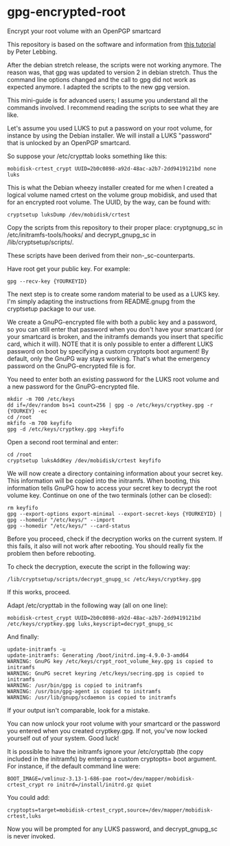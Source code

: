 # gpg-encrypted-root
Encrypt your root volume with an OpenPGP smartcard

This repository is based on the software and information from [this tutorial](http://digitalbrains.com/2014/gpgcryptroot) by Peter Lebbing.

After the debian stretch release, the scripts were not working anymore. The reason was, that gpg was updated to version 2 in debian stretch. Thus the command line options changed and the call to gpg did not work as expected anymore. I adapted the scripts to the new gpg version.

This mini-guide is for advanced users; I assume you understand all the commands involved. I recommend reading the scripts to see what they are like.
 
Let's assume you used LUKS to put a password on your root volume, for instance by using the Debian installer. We will install a LUKS "password" that is unlocked by an OpenPGP smartcard.
  
So suppose your /etc/crypttab looks something like this:
``` 
mobidisk-crtest_crypt UUID=2b0c0898-a92d-48ac-a2b7-2dd9419121bd none luks
``` 
This is what the Debian wheezy installer created for me when I created a logical volume named crtest on the volume group mobidisk, and used that for an encrypted root volume. The UUID, by the way, can be found with:
``` 
cryptsetup luksDump /dev/mobidisk/crtest
``` 
Copy the scripts from this repository to their proper place: cryptgnupg_sc in /etc/initramfs-tools/hooks/ and decrypt_gnupg_sc in /lib/cryptsetup/scripts/.

These scripts have been derived from their non-_sc-counterparts.

Have root get your public key. For example:
``` 
gpg --recv-key {YOURKEYID}
``` 
The next step is to create some random material to be used as a LUKS key. I'm simply adapting the instructions from README.gnupg from the cryptsetup package to our use.
 
We create a GnuPG-encrypted file with both a public key and a password, so you can still enter that password when you don't have your smartcard (or your smartcard is broken, and the initramfs demands you insert that specific card, which it will). NOTE that it is only possible to enter a different LUKS password on boot by specifying a custom cryptopts boot argument! By default, only the GnuPG way stays working. That's what the emergency password on the GnuPG-encrypted file is for.

You need to enter both an existing password for the LUKS root volume and a new password for the GnuPG-encrypted file.
``` 
mkdir -m 700 /etc/keys
dd if=/dev/random bs=1 count=256 | gpg -o /etc/keys/cryptkey.gpg -r {YOURKEY} -ec
cd /root
mkfifo -m 700 keyfifo
gpg -d /etc/keys/cryptkey.gpg >keyfifo
``` 

Open a second root terminal and enter:
``` 
cd /root
cryptsetup luksAddKey /dev/mobidisk/crtest keyfifo
``` 

We will now create a directory containing information about your secret key. This information will be copied into the initramfs. When booting, this information tells GnuPG how to access your secret key to decrypt the root volume key. Continue on one of the two terminals (other can be closed):
``` 
rm keyfifo
gpg --export-options export-minimal --export-secret-keys {YOURKEYID} | gpg --homedir "/etc/keys/" --import
gpg --homedir "/etc/keys/" --card-status
``` 
Before you proceed, check if the decryption works on the current system. If this fails, it also will not work after rebooting. You should really fix the problem then before rebooting.

To check the decryption, execute the script in the following way:
``` 
/lib/cryptsetup/scripts/decrypt_gnupg_sc /etc/keys/cryptkey.gpg
``` 
If this works, proceed.
 
Adapt /etc/crypttab in the following way (all on one line):
``` 
mobidisk-crtest_crypt UUID=2b0c0898-a92d-48ac-a2b7-2dd9419121bd /etc/keys/cryptkey.gpg luks,keyscript=decrypt_gnupg_sc
``` 

And finally:
``` 
update-initramfs -u
update-initramfs: Generating /boot/initrd.img-4.9.0-3-amd64
WARNING: GnuPG key /etc/keys/crypt_root_volume_key.gpg is copied to initramfs
WARNING: GnuPG secret keyring /etc/keys/secring.gpg is copied to initramfs
WARNING: /usr/bin/gpg is copied to initramfs
WARNING: /usr/bin/gpg-agent is copied to initramfs
WARNING: /usr/lib/gnupg/scdaemon is copied to initramfs
``` 
If your output isn't comparable, look for a mistake.
 
You can now unlock your root volume with your smartcard or the password you entered when you created cryptkey.gpg. If not, you've now locked yourself out of your system. Good luck!

It is possible to have the initramfs ignore your /etc/crypttab (the copy included in the initramfs) by entering a custom cryptopts= boot argument. For instance, if the default command line were:
``` 
BOOT_IMAGE=/vmlinuz-3.13-1-686-pae root=/dev/mapper/mobidisk-crtest_crypt ro initrd=/install/initrd.gz quiet
``` 
You could add:
``` 
cryptopts=target=mobidisk-crtest_crypt,source=/dev/mapper/mobidisk-crtest,luks
``` 

Now you will be prompted for any LUKS password, and decrypt_gnupg_sc is never invoked.
